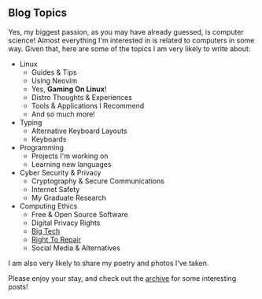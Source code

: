 ## Blog Topics

Yes, my biggest passion, as you may have already guessed, is computer science! Almost everything I'm interested in is related to computers in some way. Given that, here are some of the topics I am very likely to write about:

- Linux
  - Guides & Tips
  - Using Neovim
  - Yes, **Gaming On Linux**!
  - Distro Thoughts & Experiences
  - Tools & Applications I Recommend
  - And so much more!
- Typing
  - Alternative Keyboard Layouts
  - Keyboards
- Programming
  - Projects I'm working on
  - Learning new languages
- Cyber Security & Privacy
  - Cryptography & Secure Communications
  - Internet Safety
  - My Graduate Research
- Computing Ethics
  - Free & Open Source Software
  - Digital Privacy Rights
  - [Big Tech](https://en.wikipedia.org/wiki/Big_Tech)
  - [Right To Repair](https://en.wikipedia.org/wiki/Right_to_repair)
  - Social Media & Alternatives

I am also very likely to share my poetry and photos I've taken.

Please enjoy your stay, and check out the [archive](./archive) for some interesting posts!
